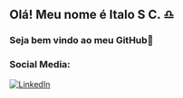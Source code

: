 
## Olá! Meu nome é Italo S C. ♎
### Seja bem vindo ao meu GitHub🤙



### Social Media:
[![LinkedIn](https://img.shields.io/badge/LinkedIn-0077B5?style=for-the-badge&logo=linkedin&logoColor=white)](https://www.linkedin.com/in/i-s-c/)

